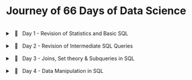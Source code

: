 # Journey of 66 Days of Data Science

<br/>
<details> 
	<br/>
    <summary> &nbsp; 📝 &nbsp; Day 1 - Revision of Statistics and Basic SQL </summary>

    🗓️ Date: 2023-02-15

<blockquote>
    While taking the course "Introduction to Statistics" as part of the track "Data Analyst in SQL," I had the chance to review probability, distributions, the central limit theorem, correlation, and hypothesis testing. While revising the dependence and conditional probabilities, I was also able to recall the normal and poisson distributions (k = * n). 
</blockquote>

<blockquote>
    I also took "Introduction to SQL" as part of the same curriculum, which helped me revise the basic sql queries to read and view data from tables. Because of this revision, I learned about "VIEW," a concept I was never aware of before. To summarize, views are virtual tables whose contents are determined by queries. It only allows you to restrict access to the database and does not significantly increase the performance of SQL queries. Nonetheless, it was a useful trick to have in my SQL toolbox for increasing readability.
</blockquote>

</details>

<br/>
<details> 
	<br/>
    <summary> &nbsp; 📝 &nbsp; Day 2 - Revision of Intermediate SQL Queries </summary>

    🗓️ Date: 2023-02-16

<blockquote>
    Continuing on from Day 1, I chose the "Intermediate SQL" course from the same track, which included queries for selecting, filtering, aggregating, sorting, and grouping. Unlike the previous time, I did not get to learn a new concept, but it was a good recollection of all these principles, particularly concerning conventions for writing SQL to promote readability, as I had become a little sloopy regarding this.
</blockquote>

</details>

<br/>
<details> 
	<br/>
    <summary> &nbsp; 📝 &nbsp; Day 3 - Joins, Set theory & Subqueries in SQL </summary>

    🗓️ Date: 2023-02-17

<blockquote>
    I took the course "Joining Data in SQL", the fifth Course under the track Data Analyst in SQL. It included an introduction to various types of joins (inner, outer, cross & self) as well as set theory (union, intersect & except) joins. The cross joins and set theory section was incredibly beneficial as my perspective on desiging tables using minimal readable query was expanded due to these concepts.  While I recall reading about it in my undergrad curriculum, putting it into practice has helped me comprehend it much better. In addition, subqueries after the "WHERE", "FROM" and "SELECT" keywords were covered in the course. I had never used subqueries in the "SELECT" & "FROM" section before, hence I learned some cool tricks up my sleeves. I have added some syntaxes that I learned as follows:
</blockquote>

    --- Cross Join Query : creates all possible combinations
    SELECT column_name(s)
    FROM table1
    CROSS JOIN table2;


    --- UNION Operator : shows unique rows
    SELECT column_name(s) FROM table1
    UNION
    SELECT column_name(s) FROM table2;

    --- UNION ALL Operator : shows duplicate rows
    SELECT column_name(s) FROM table1
    UNION ALL
    SELECT column_name(s) FROM table2;

    --- EXCEPT Operator : shows rows not present in the table
    SELECT column_name(s) FROM table1
    EXCEPT
    SELECT column_name(s) FROM table2;


    --- SUBQUERY EXAMPLES
    
        --- Example 1:
        SELECT name, country_code
        FROM cities
        WHERE name in (
            SELECT capital
            FROM countries
        )

        --- Example 2:
        SELECT countries.name AS country_name, (
                SELECT COUNT(*)
                FROM cities
                WHERE cities.country_code = country.code 
            ) AS cities_num
        FROM countries

        --- Example 3:
        SELECT coutries.name AS country_name, lang_num
        FROM countries,
            (SELECT code, COUNT(*) AS lang_num
            FROM languages
            GROUP BY code) AS sub
        WHERE countries.code = sub.code
        ORDER BY lang_num DESC;

</details>


<br/>
<details> 
	<br/>
    <summary> &nbsp; 📝 &nbsp; Day 4 - Data Manipulation in SQL </summary>

    🗓️ Date: 2023-02-17

<blockquote>
    Machine learning, the most trending topic in today's generation is nothing more than a series of if and else statements. With SQL, a similar scenario occurs when you use the CASE statement to insert new values into a table based on existing records. To be more specific, the first module in 'Data Manipulation in SQL' that I took,' 'We'll Take the CASE,' focuses on using case statements to generate labels, probability, and percentage based on supplied criteria. While accounting for only one-quarter of the course, this subject proved useful in a variety of ways. The following are some examples of the statement:

</blockquote>

    --- CASE Statement Example
    SELECT title,
        length,
        CASE
            WHEN length> 0 AND length <= 50 
                THEN 'Short'
            WHEN length > 50 AND length <= 120 
                THEN 'Medium'
            WHEN length> 120 
                THEN 'Long'
            ELSE
                'Outlier'
        END AS duration
    FROM film
    ORDER BY title;


    --- CASE Statement : Count Example
    SELECT 
        c.name AS country,
        -- Count games from the 2012/2013 season
        count(CASE WHEN m.season = '2012/2013' 
                THEN m.id ELSE NULL end) AS matches_2012_2013
    FROM country AS c
    LEFT JOIN match AS m
    ON c.id = m.country_id
    -- Group by country name alias
    GROUP BY country;


    --- CASE Statement : Percentage Example
    SELECT 
        c.name AS country,
        -- Round the percentage of tied games to 2 decimal points
        ROUND(AVG(CASE WHEN m.season='2013/2014' AND m.home_goal = m.away_goal THEN 1
                WHEN m.season='2013/2014' AND m.home_goal != m.away_goal THEN 0
                END),2) AS pct_ties_2013_2014,
        ROUND(AVG(CASE WHEN m.season='2014/2015' AND m.home_goal = m.away_goal THEN 1
                WHEN m.season='2014/2015' AND m.home_goal != m.away_goal THEN 0
                END),2) AS pct_ties_2014_2015
    FROM country AS c
    LEFT JOIN matches AS m
    ON c.id = m.country_id
    GROUP BY country;
</details>
